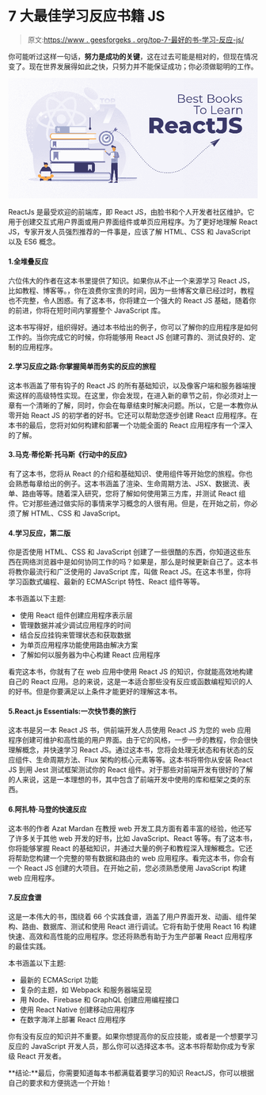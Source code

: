 # 7 大最佳学习反应书籍 JS

> 原文:[https://www . geesforgeks . org/top-7-最好的书-学习-反应-js/](https://www.geeksforgeeks.org/top-7-best-books-to-learn-react-js/)

你可能听过这样一句话，**努力是成功的关键**，这在过去可能是相对的，但现在情况变了。现在世界发展得如此之快，只努力并不能保证成功；你必须做聪明的工作。

![Top-7-Best-Books-to-Learn-React-JS](img/58d9dbbb568c3910dfb65f080698c23d.png)

ReactJs 是最受欢迎的前端库，即 React JS，由脸书和个人开发者社区维护。它用于创建交互式用户界面或用户界面组件或单页应用程序。为了更好地理解 React JS，专家开发人员强烈推荐的一件事是，应该了解 HTML、CSS 和 JavaScript 以及 ES6 概念。

#### 1.全堆叠反应

六位伟大的作者在这本书里提供了知识。如果你从不止一个来源学习 React JS，比如教程、博客等。，你在浪费你宝贵的时间，因为一些博客文章已经过时，教程也不完整，令人困惑。有了这本书，你将建立一个强大的 React JS 基础，随着你的前进，你将在短时间内掌握整个 JavaScript 库。

这本书写得好，组织得好。通过本书给出的例子，你可以了解你的应用程序是如何工作的。当你完成它的时候，你将能够用 React JS 创建可靠的、测试良好的、定制的应用程序。

#### 2.学习反应之路:你掌握简单而务实的反应的旅程

这本书涵盖了带有钩子的 React JS 的所有基础知识，以及像客户端和服务器端搜索这样的高级特性实现。在这里，你会发现，在进入新的章节之前，你必须对上一章有一个清晰的了解，同时，你会在每章结束时解决问题。所以，它是一本教你从零开始 React JS 的初学者的好书。它还可以帮助您逐步创建 React 应用程序。在本书的最后，您将对如何构建和部署一个功能全面的 React 应用程序有一个深入的了解。

#### 3.马克·蒂伦斯·托马斯《行动中的反应》

有了这本书，您将从 React 的介绍和基础知识、使用组件等开始您的旅程。你也会熟悉每章给出的例子。这本书涵盖了渲染、生命周期方法、JSX、数据流、表单、路由等等。随着深入研究，您将了解如何使用第三方库，并测试 React 组件。它对那些通过做实际的事情来学习概念的人很有用。但是，在开始之前，你必须了解 HTML、CSS 和 JavaScript。

#### 4.学习反应，第二版

你是否使用 HTML、CSS 和 JavaScript 创建了一些很酷的东西，你知道这些东西在网络浏览器中是如何协同工作的吗？如果是，那么是时候更新自己了。这本书将教你最流行和广泛使用的 JavaScript 库，叫做 React JS。在这本书里，你将学习函数式编程、最新的 ECMAScript 特性、React 组件等等。

本书涵盖以下主题:

*   使用 React 组件创建应用程序表示层
*   管理数据并减少调试应用程序的时间
*   结合反应挂钩来管理状态和获取数据
*   为单页应用程序功能使用路由解决方案
*   了解如何以服务器为中心构建 React 应用程序

看完这本书，你就有了在 web 应用中使用 React JS 的知识，你就能高效地构建自己的 React 应用。总的来说，这是一本适合那些没有反应或函数编程知识的人的好书。但是你要满足以上条件才能更好的理解这本书。

#### 5.React.js Essentials:一次快节奏的旅行

这本书是另一本 React JS 书，供前端开发人员使用 React JS 为您的 web 应用程序创建可维护和高性能的用户界面。由于它的风格，一步一步的教程，你会很快理解概念，并快速学习 React JS。通过这本书，您将会处理无状态和有状态的反应组件、生命周期方法、Flux 架构的核心元素等等。这本书将带你从安装 React JS 到用 Jest 测试框架测试你的 React 组件。对于那些对前端开发有很好的了解的人来说，这是一本理想的书，其中包含了前端开发中使用的库和框架之类的东西。

#### 6.阿扎特·马登的快速反应

这本书的作者 Azat Mardan 在教授 web 开发工具方面有着丰富的经验，他还写了许多关于其他 web 开发的好书，比如 JavaScript、React 等等。有了这本书，你将能够掌握 React 的基础知识，并通过大量的例子和教程深入理解概念。它还将帮助您构建一个完整的带有数据和路由的 web 应用程序。看完这本书，你会有一个 React JS 创建的大项目。在开始之前，您必须熟悉使用 JavaScript 构建 web 应用程序。

#### 7.反应食谱

这是一本伟大的书，围绕着 66 个实践食谱，涵盖了用户界面开发、动画、组件架构、路由、数据库、测试和使用 React 进行调试。它将有助于使用 React 16 构建快速、高效和高性能的应用程序。您还将熟悉有助于为生产部署 React 应用程序的最佳实践。

本书涵盖以下主题:

*   最新的 ECMAScript 功能
*   复杂的主题，如 Webpack 和服务器端呈现
*   用 Node、Firebase 和 GraphQL 创建应用编程接口
*   使用 React Native 创建移动应用程序
*   在数字海洋上部署 React 应用程序

你有没有反应的知识并不重要。如果你想提高你的反应技能，或者是一个想要学习反应的 JavaScript 开发人员，那么你可以选择这本书。这本书将帮助你成为专家级 React 开发者。

**结论:**最后，你需要知道每本书都满载着要学习的知识 ReactJS，你可以根据自己的要求和方便挑选一个开始！
